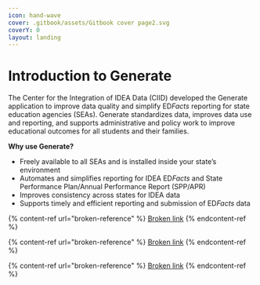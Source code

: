 ```yaml
---
icon: hand-wave
cover: .gitbook/assets/Gitbook cover page2.svg
coverY: 0
layout: landing
---
```


# Introduction to Generate

The Center for the Integration of IDEA Data (CIID) developed the Generate application to improve data quality and simplify E&#x44;_&#x46;acts_ reporting for state education agencies (SEAs). Generate standardizes data, improves data use and reporting, and supports administrative and policy work to improve educational outcomes for all students and their families.

**Why use Generate?**

* Freely available to all SEAs and is installed inside your state’s environment
* Automates and simplifies reporting for IDEA E&#x44;_&#x46;acts_ and State Performance Plan/Annual Performance Report (SPP/APR)
* Improves consistency across states for IDEA data
* Supports timely and efficient reporting and submission of E&#x44;_&#x46;acts_ data

{% content-ref url="broken-reference" %}
[Broken link](broken-reference)
{% endcontent-ref %}

{% content-ref url="broken-reference" %}
[Broken link](broken-reference)
{% endcontent-ref %}

{% content-ref url="broken-reference" %}
[Broken link](broken-reference)
{% endcontent-ref %}
